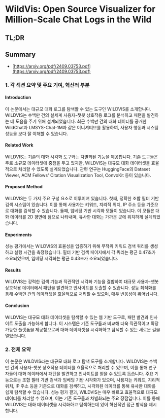 # WildVis: Open Source Visualizer for Million-Scale Chat Logs in the Wild
## TL;DR
## Summary
- [https://arxiv.org/pdf/2409.03753.pdf](https://arxiv.org/pdf/2409.03753.pdf)

### 1. 각 섹션 요약 및 주요 기여, 혁신적 부분

#### Introduction
이 논문에서는 대규모 대화 로그를 탐색할 수 있는 도구인 WILDVIS를 소개합니다. WILDVIS는 수백만 건의 실세계 사용자-챗봇 상호작용 로그를 분석하고 패턴을 발견하는 데 도움을 주기 위해 설계되었습니다. 최근 수백만 건의 대화 데이터를 공개한 WildChat과 LMSYS-Chat-1M과 같은 이니셔티브를 활용하여, 사용자 행동과 시스템 성능을 보다 잘 이해할 수 있습니다.

#### Related Work
WILDVIS는 기존의 대화 시각화 도구와는 차별화된 기능을 제공합니다. 기존 도구들은 주로 소규모 데이터셋에 중점을 두고 있지만, WILDVIS는 대규모 대화 데이터셋을 효율적으로 처리할 수 있도록 설계되었습니다. 관련 연구는 HuggingFace의 Dataset Viewer, ACM Fellows' Citation Visualization Tool, ConvoKit 등이 있습니다.

#### Proposed Method
WILDVIS는 두 가지 주요 구성 요소로 이루어져 있습니다. 첫째, 정확한 조합 필터 기반 검색 시스템이 있습니다. 이를 통해 사용자는 키워드, 지리적 위치, IP 주소 등을 기준으로 대화를 검색할 수 있습니다. 둘째, 임베딩 기반 시각화 모듈이 있습니다. 이 모듈은 대화 데이터를 2D 평면에 점으로 나타내며, 유사한 대화는 가까운 곳에 위치하게 설계되었습니다.

#### Experiments
성능 평가에서는 WILDVIS의 효율성을 입증하기 위해 무작위 키워드 검색 쿼리를 생성하고 실행 시간을 측정했습니다. 필터 기반 검색 페이지에서 각 쿼리는 평균 0.47초가 소요되었으며, 임베딩 시각화는 평균 0.43초가 소요되었습니다.

#### Results
WILDVIS는 강력한 검색 기능과 직관적인 시각화 기능을 결합하여 대규모 사용자-챗봇 상호작용 데이터에서 패턴을 발견하고 인사이트를 도출할 수 있습니다. 성능 최적화를 통해 수백만 건의 데이터셋을 효율적으로 처리할 수 있으며, 매우 반응성이 뛰어납니다.

#### Conclusion
WILDVIS는 대규모 대화 데이터셋을 탐색할 수 있는 웹 기반 도구로, 패턴 발견과 인사이트 도출을 가능하게 합니다. 이 시스템은 기존 도구들과 비교해 더욱 직관적이고 확장 가능한 플랫폼을 제공함으로써 대화 데이터셋을 시각화하고 탐색할 수 있는 새로운 길을 열었습니다.

### 2. 전체 요약
이 논문은 WILDVIS라는 대규모 대화 로그 탐색 도구를 소개합니다. WILDVIS는 수백만 건의 사용자-챗봇 상호작용 데이터를 효율적으로 처리할 수 있으며, 이를 통해 연구자들이 대화 데이터에서 패턴을 발견하고 인사이트를 얻을 수 있도록 돕습니다. 주요 기능으로는 조합 필터 기반 검색과 임베딩 기반 시각화가 있으며, 사용자는 키워드, 지리적 위치, IP 주소 등을 기준으로 대화를 검색하고, 시각화된 데이터를 통해 유사한 대화를 쉽게 탐색할 수 있습니다. 성능 평가 결과, WILDVIS는 매우 빠르고 효율적으로 대규모 데이터를 처리할 수 있으며, 이는 기존 도구들과 차별화되는 주요 장점입니다. 이를 통해 WILDVIS는 대화 데이터셋을 시각화하고 탐색하는데 있어 혁신적인 접근 방식을 제시합니다.